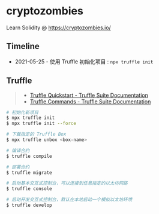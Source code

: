 # cryptozombies

Learn Solidity @ <https://cryptozombies.io/>

## Timeline

- 2021-05-25 - 使用 Truffle 初始化项目 : `npx truffle init`

## Truffle

> - [Truffle Quickstart - Truffle Suite Documentation](https://www.trufflesuite.com/docs/truffle/quickstart)
> - [Truffle Commands - Truffle Suite Documentation](https://www.trufflesuite.com/docs/truffle/reference/truffle-commands)

```sh
# 初始化新项目
$ npx truffle init
$ npx truffle init --force

# 下载指定的 Truffle Box
$ npx truffle unbox <box-name>

# 编译合约
$ truffle compile

# 部署合约
$ truffle migrate

# 启动基本交互式控制台，可以连接到任意指定的以太坊网路
$ truffle console

# 启动开发交互式控制台，默认在本地启动一个模拟以太坊环境
$ truffle develop
```
